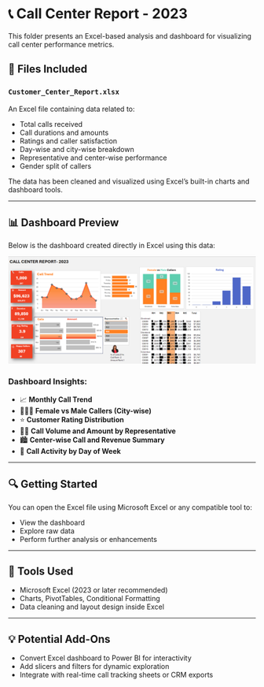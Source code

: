 # 📞 Call Center Report - 2023

This folder presents an Excel-based analysis and dashboard for visualizing call center performance metrics.

## 📂 Files Included

### `Customer_Center_Report.xlsx`
An Excel file containing data related to:
- Total calls received
- Call durations and amounts
- Ratings and caller satisfaction
- Day-wise and city-wise breakdown
- Representative and center-wise performance
- Gender split of callers

The data has been cleaned and visualized using Excel’s built-in charts and dashboard tools.

---

## 📊 Dashboard Preview

Below is the dashboard created directly in Excel using this data:

![Call Center Dashboard](Customer_center_report.png)

### Dashboard Insights:
- 📈 **Monthly Call Trend**
- 🧑‍🤝‍🧑 **Female vs Male Callers (City-wise)**
- ⭐ **Customer Rating Distribution**
- 🧑‍💼 **Call Volume and Amount by Representative**
- 🏙️ **Center-wise Call and Revenue Summary**
- 📅 **Call Activity by Day of Week**

---

## 🔍 Getting Started

You can open the Excel file using Microsoft Excel or any compatible tool to:
- View the dashboard
- Explore raw data
- Perform further analysis or enhancements

---

## 🧰 Tools Used
- Microsoft Excel (2023 or later recommended)
- Charts, PivotTables, Conditional Formatting
- Data cleaning and layout design inside Excel

---

## 💡 Potential Add-Ons
- Convert Excel dashboard to Power BI for interactivity
- Add slicers and filters for dynamic exploration
- Integrate with real-time call tracking sheets or CRM exports

